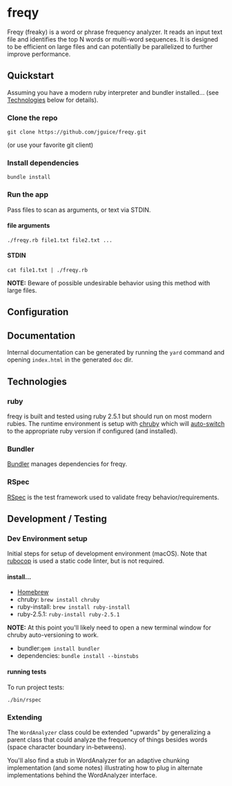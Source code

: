 # freqy

Freqy (freaky) is a word or phrase frequency analyzer.  It reads an input text file and identifies the top N words or 
multi-word sequences.  It is designed to be efficient on large files and can potentially be parallelized to further
improve performance.

## Quickstart
Assuming you have a modern ruby interpreter and bundler installed... (see [Technologies](#technologies) below for details).

### Clone the repo
```
git clone https://github.com/jguice/freqy.git
```
(or use your favorite git client)

### Install dependencies
```
bundle install
```

### Run the app
Pass files to scan as arguments, or text via STDIN.

#### file arguments
```
./freqy.rb file1.txt file2.txt ...
```

#### STDIN
```
cat file1.txt | ./freqy.rb
```

**NOTE:** Beware of possible undesirable behavior using this method with large files.

## Configuration

## Documentation
Internal documentation can be generated by running the `yard` command and opening `index.html` in the generated `doc` dir. 

## Technologies

### ruby
freqy is built and tested using ruby 2.5.1 but should run on most modern rubies.  The runtime environment is setup with 
[chruby](https://github.com/postmodern/chruby) which will [auto-switch](https://github.com/postmodern/chruby#auto-switching)
to the appropriate ruby version if configured (and installed).

### Bundler
[Bundler](https://bundler.io) manages dependencies for freqy.

### RSpec
[RSpec](http://rspec.info) is the test framework used to validate freqy behavior/requirements.

## Development / Testing

### Dev Environment setup
Initial steps for setup of development environment (macOS).  Note that [rubocop](https://github.com/rubocop-hq/rubocop)
is used a static code linter, but is not required.

#### install...

- [Homebrew](https://brew.sh)
- chruby: `brew install chruby`
- ruby-install: `brew install ruby-install`
- ruby-2.5.1: `ruby-install ruby-2.5.1`

**NOTE:** At this point you'll likely need to open a new terminal window for chruby auto-versioning to work.

- bundler:`gem install bundler`
- dependencies: `bundle install --binstubs`

#### running tests

To run project tests:
```
./bin/rspec
```

### Extending
The `WordAnalyzer` class could be extended "upwards" by generalizing a parent class that could analyze the frequency of
things besides words (space character boundary in-betweens).

You'll also find a stub in WordAnalyzer for an adaptive chunking implementation (and some notes) illustrating how to 
plug in alternate implementations behind the WordAnalyzer interface.